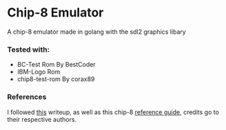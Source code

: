 
# Chip-8 Emulator
A chip-8 emulator made in golang with the sdl2 graphics libary

### Tested with: 
- BC-Test Rom By BestCoder
- IBM-Logo Rom 
- chip8-test-rom By corax89

### References
I followed [this](https://tobiasvl.github.io/blog/write-a-chip-8-emulator/) writeup, as well as this chip-8 [reference guide](http://devernay.free.fr/hacks/chip8/C8TECH10.HTM), credits go to their respective authors.